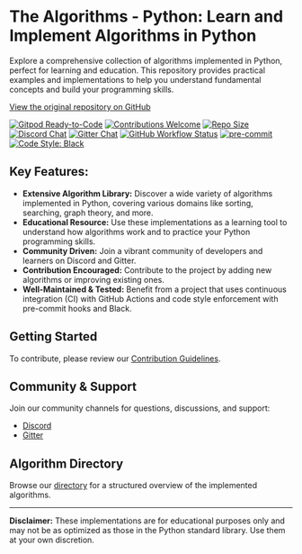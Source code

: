 # The Algorithms - Python: Learn and Implement Algorithms in Python

Explore a comprehensive collection of algorithms implemented in Python, perfect for learning and education.  This repository provides practical examples and implementations to help you understand fundamental concepts and build your programming skills.

[View the original repository on GitHub](https://github.com/TheAlgorithms/Python)

[![Gitpod Ready-to-Code](https://img.shields.io/badge/Gitpod-Ready--to--Code-blue?logo=gitpod&style=flat-square)](https://gitpod.io/#https://github.com/TheAlgorithms/Python)
[![Contributions Welcome](https://img.shields.io/static/v1.svg?label=Contributions&message=Welcome&color=0059b3&style=flat-square)](https://github.com/TheAlgorithms/Python/blob/master/CONTRIBUTING.md)
[![Repo Size](https://img.shields.io/github/repo-size/TheAlgorithms/Python.svg?label=Repo%20size&style=flat-square)]()
[![Discord Chat](https://img.shields.io/discord/808045925556682782.svg?logo=discord&colorB=7289DA&style=flat-square)](https://the-algorithms.com/discord)
[![Gitter Chat](https://img.shields.io/badge/Chat-Gitter-ff69b4.svg?label=Chat&logo=gitter&style=flat-square)](https://gitter.im/TheAlgorithms/community)
[![GitHub Workflow Status](https://img.shields.io/github/actions/workflow/status/TheAlgorithms/Python/build.yml?branch=master&label=CI&logo=github&style=flat-square)](https://github.com/TheAlgorithms/Python/actions)
[![pre-commit](https://img.shields.io/badge/pre--commit-enabled-brightgreen?logo=pre-commit&logoColor=white&style=flat-square)](https://github.com/pre-commit/pre-commit)
[![Code Style: Black](https://img.shields.io/static/v1?label=code%20style&message=black&color=black&style=flat-square)](https://github.com/psf/black)

## Key Features:

*   **Extensive Algorithm Library:** Discover a wide variety of algorithms implemented in Python, covering various domains like sorting, searching, graph theory, and more.
*   **Educational Resource:**  Use these implementations as a learning tool to understand how algorithms work and to practice your Python programming skills.
*   **Community Driven:** Join a vibrant community of developers and learners on Discord and Gitter.
*   **Contribution Encouraged:**  Contribute to the project by adding new algorithms or improving existing ones.
*   **Well-Maintained & Tested:**  Benefit from a project that uses continuous integration (CI) with GitHub Actions and code style enforcement with pre-commit hooks and Black.

## Getting Started

To contribute, please review our [Contribution Guidelines](CONTRIBUTING.md).

## Community & Support

Join our community channels for questions, discussions, and support:

*   [Discord](https://the-algorithms.com/discord)
*   [Gitter](https://gitter.im/TheAlgorithms/community)

## Algorithm Directory

Browse our [directory](DIRECTORY.md) for a structured overview of the implemented algorithms.

***
**Disclaimer:**  These implementations are for educational purposes only and may not be as optimized as those in the Python standard library.  Use them at your own discretion.